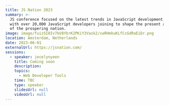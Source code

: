 ```yaml
---
title: JS Nation 2023
summary: >-
  JS conference focused on the latest trends in JavaScript development,
  with over 20,000 JavaScript developers joining to shape the present and the future
  of the prospering nation.
image: image/fuiz5I8Iv7bV8YbrK2PKiY3Vask2/xaRHmkuKLfCcGdRaEiDr.png
location: Amsterdam, Netherlands
date: 2023-06-01
externalUrl: https://jsnation.com/
sessions:
  - speaker: jecelynyeen
    title: Coming soon
    description:
    topics:
      - Web Developer Tools
    time: TBC
    type: speaker
    slidesUrl: null
    videoUrl: null
---
```

